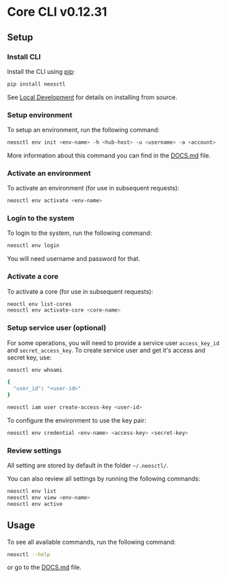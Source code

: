 # Core CLI v0.12.31

## Setup

### Install CLI

Install the CLI using [pip](https://pypi.org/project/neosctl/):

```bash
pip install neosctl
```

See [Local Development](https://github.com/NEOS-Critical/neos-platform-cli/tree/main/DEVELOP.md) for details on installing from source.

### Setup environment

To setup an environment, run the following command:

```bash
neosctl env init <env-name> -h <hub-host> -u <username> -a <account>
```
More information about this command you can find in the [DOCS.md](https://github.com/NEOS-Critical/neos-platform-cli/tree/main/DOCS.md) file.

### Activate an environment
To activate an environment (for use in subsequent requests):

```bash
neosctl env activate <env-name>
```

### Login to the system

To login to the system, run the following command:

```bash
neosctl env login
```

You will need username and password for that.

### Activate a core
To activate a core (for use in subsequent requests):

```bash
neoctl env list-cores
neosctl env activate-core <core-name>
```

### Setup service user (optional)

For some operations, you will need to provide a service user `access_key_id`
and `secret_access_key`. To create service user and get it's access and secret
key, use:

```bash
neosctl env whoami

{
  "user_id": "<user-id>"
}
```

```bash
neosctl iam user create-access-key <user-id>
```

To configure the environment to use the key pair:

```bash
neosctl env credential <env-name> <access-key> <secret-key>
```

### Review settings

All setting are stored by default in the folder `~/.neosctl/`.

You can also review all settings by running the following commands:

```bash
neosctl env list
neosctl env view <env-name>
neosctl env active
```

## Usage

To see all available commands, run the following command:

```bash
neosctl --help
```

or go to the [DOCS.md](https://github.com/NEOS-Critical/neos-platform-cli/tree/main/DOCS.md) file.
